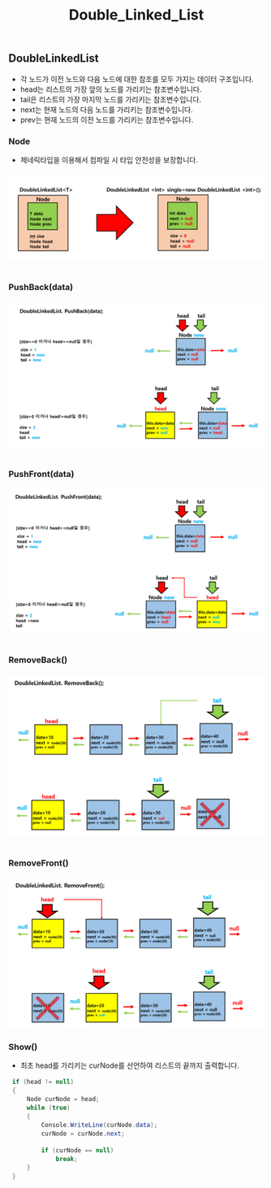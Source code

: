 ﻿---
layout: simple
title: "Double_Linked_List"
---

## DoubleLinkedList

- 각 노드가 이전 노드와 다음 노드에 대한 참조를 모두 가지는 데이터 구조입니다.
- head는 리스트의 가장 앞의 노드를 가리키는 참조변수입니다.
- tail은 리스트의 가장 마지막 노드를 가리키는 참조변수입니다.
- next는 현재 노드의 다음 노드를 가리키는 참조변수입니다.
- prev는 현재 노드의 이전 노드를 가리키는 참조변수입니다.

### Node

- 제네릭타입을 이용해서 컴파일 시 타입 안전성을 보장합니다.

#### ![](Node.PNG)

#

### PushBack(data)

#### ![](PushBack.PNG)

#

### PushFront(data)

#### ![](PushFront.PNG)

#

### RemoveBack()

#### ![](RemoveBack.PNG)

#

### RemoveFront()

#### ![](RemoveFront.PNG)

### Show()

- 최초 head를 가리키는 curNode를 선언하여 리스트의 끝까지 출력합니다.

```csharp
 if (head != null)
 {
     Node curNode = head;
     while (true)
     {
         Console.WriteLine(curNode.data);
         curNode = curNode.next;

         if (curNode == null)
             break;
     }
 }
```
